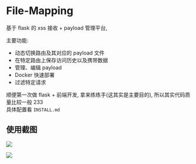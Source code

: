 # File-Mapping

基于 flask 的 xss 接收 + payload 管理平台,  

主要功能:  
* 动态切换路由及其对应的 payload 文件
* 在特定路由上保存访问历史以及携带数据
* 管理、编辑 payload
* Docker 快速部署
* 过滤特定请求

顺便第一次做 flask + 前端开发, 拿来练练手(这其实是主要目的), 所以其实代码质量比较一般 233  
具体配置看 `INSTALL.md`  

## 使用截图

![](https://i.loli.net/2019/03/17/5c8d2831b1b05.png)  

![](https://i.loli.net/2019/03/17/5c8d28320a434.png)